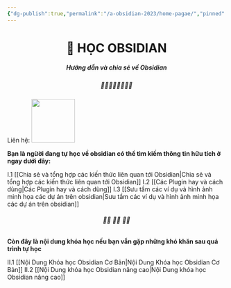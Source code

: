 ```yaml
---
{"dg-publish":true,"permalink":"/a-obsidian-2023/home-pagae/","pinned":true,"tags":["gardenEntry"],"noteIcon":""}
---
```



# <center> 📝  **HỌC OBSIDIAN**   </center>
##### <center> Hướng dẫn và chia sẻ về Obsidian</center>

##### <center> 🌱🌱🌱🌱🌱🌱🌱🌱</center>

Liên hệ:  [<img src="https://upload.wikimedia.org/wikipedia/commons/thumb/0/06/Facebook.svg/2560px-Facebook.svg.png" width="100">](https://www.facebook.com/hahtd3)

**Bạn là ngừời đang tự học về obsidian có thể tìm kiếm thông tin hữu tích ở ngay dưới đây:**

I.1 [[Chia sẻ và tổng hợp các kiến thức liên quan tới Obsidian\|Chia sẻ và tổng hợp các kiến thức liên quan tới Obsidian]]
I.2 [[Các Plugin hay và cách dùng\|Các Plugin hay và cách dùng]]
I.3 [[Sưu tầm các ví dụ và hình ảnh minh họa các dự án trên obsidian\|Sưu tầm các ví dụ và hình ảnh minh họa các dự án trên obsidian]]
######  <center> 🌱🌱 🌱🌱 🌱🌱</center>
**Còn đây là nội dung khóa học nếu bạn vẫn gặp những khó khăn sau quá trình tự học**

II.1 [[Nội Dung Khóa học Obsidian Cơ Bản\|Nội Dung Khóa học Obsidian Cơ Bản]]
II.2 [[Nội Dung khóa học Obsidian nâng cao\|Nội Dung khóa học Obsidian nâng cao]]









